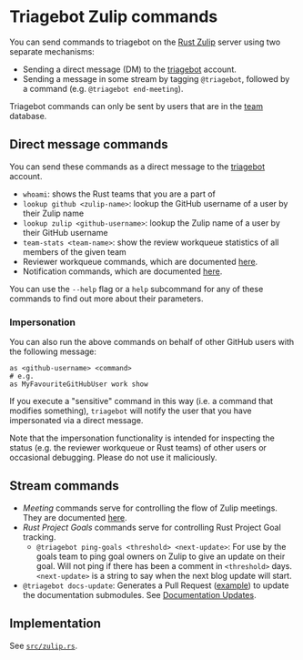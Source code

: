 # Triagebot Zulip commands

You can send commands to triagebot on the [Rust Zulip](https://rust-lang.zulipchat.com) server using two separate mechanisms:

- Sending a direct message (DM) to the [triagebot][triagebot-dm] account.
- Sending a message in some stream by tagging `@triagebot`, followed by a command (e.g. `@triagebot end-meeting`).

Triagebot commands can only be sent by users that are in the [team](https://github.com/rust-lang/team) database.

## Direct message commands

You can send these commands as a direct message to the [triagebot][triagebot-dm] account.

- `whoami`: shows the Rust teams that you are a part of
- `lookup github <zulip-name>`: lookup the GitHub username of a user by their Zulip name
- `lookup zulip <github-username>`: lookup the Zulip name of a user by their GitHub username
- `team-stats <team-name>`: show the review workqueue statistics of all members of the given team
- Reviewer workqueue commands, which are documented [here](review-queue-tracking.md#usage).
- Notification commands, which are documented [here](notifications.md#usage).

You can use the `--help` flag or a `help` subcommand for any of these commands to find out more about their parameters.

### Impersonation

You can also run the above commands on behalf of other GitHub users with the following message:

```text
as <github-username> <command>
# e.g.
as MyFavouriteGitHubUser work show
```

If you execute a "sensitive" command in this way (i.e. a command that modifies something), `triagebot` will notify the user that you have impersonated via a direct message.

Note that the impersonation functionality is intended for inspecting the status (e.g. the reviewer workqueue or Rust teams) of other users or occasional debugging. Please do not use it maliciously.

## Stream commands

- *Meeting* commands serve for controlling the flow of Zulip meetings. They are documented [here](zulip-meeting.md).
- *Rust Project Goals* commands serve for controlling Rust Project Goal tracking.
  - `@triagebot ping-goals <threshold> <next-update>`: For use by the goals team to ping goal owners on Zulip to give an update on their goal. Will not ping if there has been a comment in `<threshold>` days. `<next-update>` is a string to say when the next blog update will start.
- `@triagebot docs-update`: Generates a Pull Request ([example](https://github.com/rust-lang/rust/pull/141923)) to update the documentation submodules. See [Documentation Updates](doc-updates.md).

## Implementation

See [`src/zulip.rs`](https://github.com/rust-lang/triagebot/blob/HEAD/src/zulip.rs).

[triagebot-dm]: https://rust-lang.zulipchat.com/#narrow/dm/261224-triagebot
